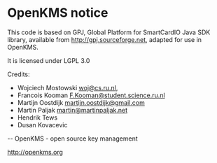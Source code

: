 OpenKMS notice
==============
This code is based on GPJ, Global Platform for SmartCardIO
Java SDK library, available from http://gpj.sourceforge.net,
adapted for use in OpenKMS.

It is licensed under LGPL 3.0

Credits:
*  Wojciech Mostowski <woj@cs.ru.nl>,
*  Francois Kooman <F.Kooman@student.science.ru.nl>
*  Martijn Oostdijk <martijn.oostdijk@gmail.com>
*  Martin Paljak <martin@martinpaljak.net>
*  Hendrik Tews
*  Dusan Kovacevic

-- 
OpenKMS - open source key management

http://openkms.org
